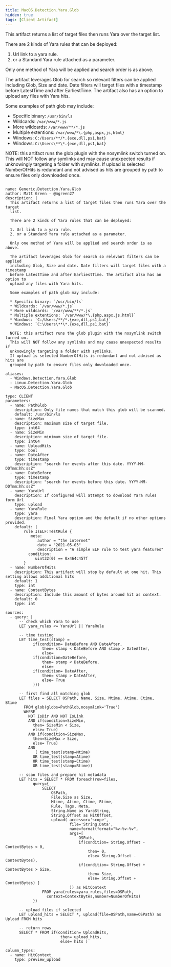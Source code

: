 ```yaml
---
title: MacOS.Detection.Yara.Glob
hidden: true
tags: [Client Artifact]
---
```


This artifact returns a list of target files then runs Yara over the target
list.

There are 2 kinds of Yara rules that can be deployed:

1. Url link to a yara rule.
2. or a Standard Yara rule attached as a parameter.

Only one method of Yara will be applied and search order is as above.

The artifact leverages Glob for search so relevant filters can be applied
including Glob, Size and date. Date filters will target files with a timestamp
before LatestTime and after EarliestTime. The artifact also has an option to
upload any files with Yara hits.

Some examples of path glob may include:

* Specific binary: `/usr/bin/ls`
* Wildcards: `/var/www/*.js`
* More wildcards: `/var/www/**/*.js`
* Multiple extentions: `/var/www/*\.{php,aspx,js,html}`
* Windows: `C:/Users/**/*.{exe,dll,ps1,bat}`
* Windows: `C:\Users\**\*.{exe,dll,ps1,bat}`

NOTE: this artifact runs the glob plugin with the nosymlink switch turned on.
This will NOT follow any symlinks and may cause unexpected results if
unknowingly targeting a folder with symlinks.
If upload is selected NumberOfHits is redundant and not advised as hits are
grouped by path to ensure files only downloaded once.


<pre><code class="language-yaml">
name: Generic.Detection.Yara.Glob
author: Matt Green - @mgreen27
description: |
  This artifact returns a list of target files then runs Yara over the target
  list.

  There are 2 kinds of Yara rules that can be deployed:

  1. Url link to a yara rule.
  2. or a Standard Yara rule attached as a parameter.

  Only one method of Yara will be applied and search order is as above.

  The artifact leverages Glob for search so relevant filters can be applied
  including Glob, Size and date. Date filters will target files with a timestamp
  before LatestTime and after EarliestTime. The artifact also has an option to
  upload any files with Yara hits.

  Some examples of path glob may include:

  * Specific binary: `/usr/bin/ls`
  * Wildcards: `/var/www/*.js`
  * More wildcards: `/var/www/**/*.js`
  * Multiple extentions: `/var/www/*\.{php,aspx,js,html}`
  * Windows: `C:/Users/**/*.{exe,dll,ps1,bat}`
  * Windows: `C:\Users\**\*.{exe,dll,ps1,bat}`

  NOTE: this artifact runs the glob plugin with the nosymlink switch turned on.
  This will NOT follow any symlinks and may cause unexpected results if
  unknowingly targeting a folder with symlinks.
  If upload is selected NumberOfHits is redundant and not advised as hits are
  grouped by path to ensure files only downloaded once.

aliases:
  - Windows.Detection.Yara.Glob
  - Linux.Detection.Yara.Glob
  - MacOS.Detection.Yara.Glob

type: CLIENT
parameters:
  - name: PathGlob
    description: Only file names that match this glob will be scanned.
    default: /usr/bin/ls
  - name: SizeMax
    description: maximum size of target file.
    type: int64
  - name: SizeMin
    description: minimum size of target file.
    type: int64
  - name: UploadHits
    type: bool
  - name: DateAfter
    type: timestamp
    description: "search for events after this date. YYYY-MM-DDTmm:hh:ssZ"
  - name: DateBefore
    type: timestamp
    description: "search for events before this date. YYYY-MM-DDTmm:hh:ssZ"
  - name: YaraUrl
    description: If configured will attempt to download Yara rules form Url
    type: upload
  - name: YaraRule
    type: yara
    description: Final Yara option and the default if no other options provided.
    default: |
        rule IsELF:TestRule {
           meta:
              author = "the internet"
              date = "2021-05-03"
              description = "A simple ELF rule to test yara features"
          condition:
             uint32(0) == 0x464c457f
        }
  - name: NumberOfHits
    description: This artifact will stop by default at one hit. This setting allows additional hits
    default: 1
    type: int
  - name: ContextBytes
    description: Include this amount of bytes around hit as context.
    default: 0
    type: int

sources:
  - query: |
      -- check which Yara to use
      LET yara_rules &lt;= YaraUrl || YaraRule

      -- time testing
      LET time_test(stamp) =
            if(condition= DateBefore AND DateAfter,
                then= stamp &lt; DateBefore AND stamp &gt; DateAfter,
                else=
            if(condition=DateBefore,
                then= stamp &lt; DateBefore,
                else=
            if(condition= DateAfter,
                then= stamp &gt; DateAfter,
                else= True
            )))

      -- first find all matching glob
      LET files = SELECT OSPath, Name, Size, Mtime, Atime, Ctime, Btime
        FROM glob(globs=PathGlob,nosymlink='True')
        WHERE
          NOT IsDir AND NOT IsLink
          AND if(condition=SizeMin,
            then= SizeMin &lt; Size,
            else= True)
          AND if(condition=SizeMax,
            then=SizeMax &gt; Size,
            else= True)
          AND
             ( time_test(stamp=Mtime)
            OR time_test(stamp=Atime)
            OR time_test(stamp=Ctime)
            OR time_test(stamp=Btime))

      -- scan files and prepare hit metadata
      LET hits = SELECT * FROM foreach(row=files,
            query={
                SELECT
                    OSPath,
                    File.Size as Size,
                    Mtime, Atime, Ctime, Btime,
                    Rule, Tags, Meta,
                    String.Name as YaraString,
                    String.Offset as HitOffset,
                    upload( accessor='scope',
                            file='String.Data',
                            name=format(format="%v-%v-%v",
                            args=[
                                OSPath,
                                if(condition= String.Offset - ContextBytes &lt; 0,
                                    then= 0,
                                    else= String.Offset - ContextBytes),
                                if(condition= String.Offset + ContextBytes &gt; Size,
                                    then= Size,
                                    else= String.Offset + ContextBytes) ]
                            )) as HitContext
                FROM yara(rules=yara_rules,files=OSPath,
                  context=ContextBytes,number=NumberOfHits)
            })

      -- upload files if selected
      LET upload_hits = SELECT *, upload(file=OSPath,name=OSPath) as Upload FROM hits

      -- return rows
      SELECT * FROM if(condition= UploadHits,
                        then= upload_hits,
                        else= hits )

column_types:
  - name: HitContext
    type: preview_upload
</code></pre>


